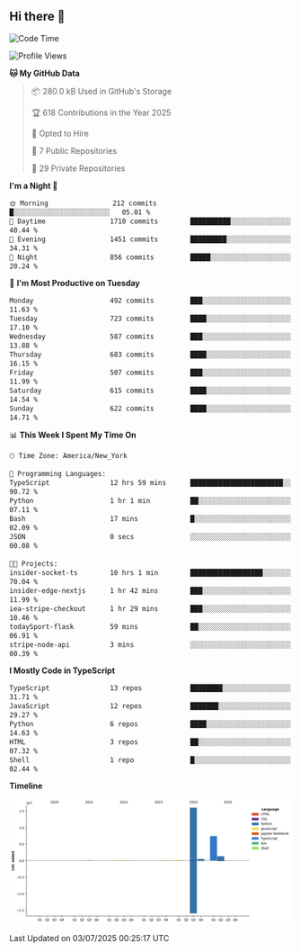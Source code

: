 ## Hi there 👋

<!--START_SECTION:waka-->
![Code Time](http://img.shields.io/badge/Code%20Time-371%20hrs%2030%20mins-blue)

![Profile Views](http://img.shields.io/badge/Profile%20Views-0-blue)

**🐱 My GitHub Data** 

> 📦 280.0 kB Used in GitHub's Storage 
 > 
> 🏆 618 Contributions in the Year 2025
 > 
> 💼 Opted to Hire
 > 
> 📜 7 Public Repositories 
 > 
> 🔑 29 Private Repositories 
 > 
**I'm a Night 🦉** 

```text
🌞 Morning                212 commits         █░░░░░░░░░░░░░░░░░░░░░░░░   05.01 % 
🌆 Daytime                1710 commits        ██████████░░░░░░░░░░░░░░░   40.44 % 
🌃 Evening                1451 commits        █████████░░░░░░░░░░░░░░░░   34.31 % 
🌙 Night                  856 commits         █████░░░░░░░░░░░░░░░░░░░░   20.24 % 
```
📅 **I'm Most Productive on Tuesday** 

```text
Monday                   492 commits         ███░░░░░░░░░░░░░░░░░░░░░░   11.63 % 
Tuesday                  723 commits         ████░░░░░░░░░░░░░░░░░░░░░   17.10 % 
Wednesday                587 commits         ███░░░░░░░░░░░░░░░░░░░░░░   13.88 % 
Thursday                 683 commits         ████░░░░░░░░░░░░░░░░░░░░░   16.15 % 
Friday                   507 commits         ███░░░░░░░░░░░░░░░░░░░░░░   11.99 % 
Saturday                 615 commits         ████░░░░░░░░░░░░░░░░░░░░░   14.54 % 
Sunday                   622 commits         ████░░░░░░░░░░░░░░░░░░░░░   14.71 % 
```


📊 **This Week I Spent My Time On** 

```text
🕑︎ Time Zone: America/New_York

💬 Programming Languages: 
TypeScript               12 hrs 59 mins      ███████████████████████░░   90.72 % 
Python                   1 hr 1 min          ██░░░░░░░░░░░░░░░░░░░░░░░   07.11 % 
Bash                     17 mins             █░░░░░░░░░░░░░░░░░░░░░░░░   02.09 % 
JSON                     0 secs              ░░░░░░░░░░░░░░░░░░░░░░░░░   00.08 % 

🐱‍💻 Projects: 
insider-socket-ts        10 hrs 1 min        ██████████████████░░░░░░░   70.04 % 
insider-edge-nextjs      1 hr 42 mins        ███░░░░░░░░░░░░░░░░░░░░░░   11.99 % 
iea-stripe-checkout      1 hr 29 mins        ███░░░░░░░░░░░░░░░░░░░░░░   10.46 % 
todaySport-flask         59 mins             ██░░░░░░░░░░░░░░░░░░░░░░░   06.91 % 
stripe-node-api          3 mins              ░░░░░░░░░░░░░░░░░░░░░░░░░   00.39 % 
```

**I Mostly Code in TypeScript** 

```text
TypeScript               13 repos            ████████░░░░░░░░░░░░░░░░░   31.71 % 
JavaScript               12 repos            ███████░░░░░░░░░░░░░░░░░░   29.27 % 
Python                   6 repos             ████░░░░░░░░░░░░░░░░░░░░░   14.63 % 
HTML                     3 repos             ██░░░░░░░░░░░░░░░░░░░░░░░   07.32 % 
Shell                    1 repo              █░░░░░░░░░░░░░░░░░░░░░░░░   02.44 % 
```



**Timeline**

![Lines of Code chart](https://raw.githubusercontent.com/dikshithvishnu/dikshithvishnu/main/assets/bar_graph.png)


 Last Updated on 03/07/2025 00:25:17 UTC
<!--END_SECTION:waka-->
